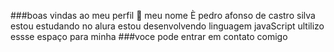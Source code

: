 ###boas vindas ao meu perfil
🥇
meu nome È pedro afonso de castro silva
estou estudando no alura estou desenvolvendo linguagem javaScript
ultilizo essse espaço para minha
###voce pode entrar em contato comigo
